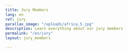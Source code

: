 ```yaml
---
title: Jury Members
lang: en
ref: jury
parallax_image: "/uploads/africa_5.jpg"
description: Learn everything about our jury members
permalink: "/en/jury"
layout: jury_members

---
```

